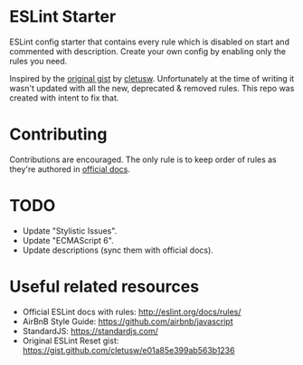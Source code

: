 # ESLint Starter

ESLint config starter that contains every rule which is disabled on start and commented with description. Create your own config by enabling only the rules you need. 

Inspired by the [original gist](https://gist.github.com/cletusw/e01a85e399ab563b1236) by [cletusw](https://gist.github.com/cletusw). Unfortunately at the time of writing it wasn't updated with all the new, deprecated & removed rules. This repo was created with intent to fix that.


# Contributing

Contributions are encouraged. The only rule is to keep order of rules as they're authored in [official docs](http://eslint.org/docs/rules/).


# TODO

* Update "Stylistic Issues".
* Update "ECMAScript 6".
* Update descriptions (sync them with official docs).


# Useful related resources

* Official ESLint docs with rules: http://eslint.org/docs/rules/
* AirBnB Style Guide: https://github.com/airbnb/javascript
* StandardJS: https://standardjs.com/
* Original ESLint Reset gist: https://gist.github.com/cletusw/e01a85e399ab563b1236
